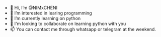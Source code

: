 - 👋 Hi, I’m @NIMxCHENI
- 👀 I’m interested in learing programming
- 🌱 I’m currently learning on python
- 💞️ I'm looking to collaborate on learning python with you
- 📫 You can contact me through whatsapp or telegram at the weekend.

<!---
NIMxCHENI/NIMxCHENI is a ✨ special ✨ repository because its `README.md` (this file) appears on your GitHub profile.
You can click the Preview link to take a look at your changes.
--->
